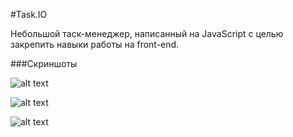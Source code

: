 #Task.IO

Небольшой таск-менеджер, написанный на JavaScript с целью закрепить
навыки работы на front-end.

###Скриншоты

![alt text](https://farm3.staticflickr.com/2906/14116041033_d55c9abf3c_o.png)

![alt text](https://farm3.staticflickr.com/2914/14072855466_fb73fd6266_o.png)

![alt text](https://farm6.staticflickr.com/5152/13909352480_6c407d19fd_o.png)